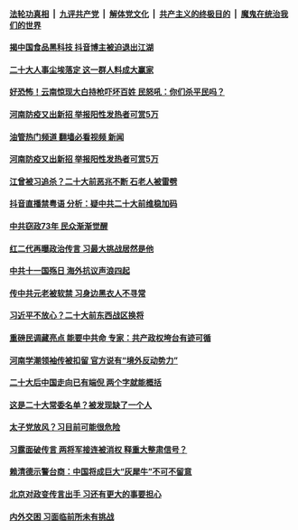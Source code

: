 ####  [法轮功真相](../../../../basic/blob/master/README.md?t=10072001) &nbsp;|&nbsp; [九评共产党](../../../../9ping.md/blob/master/README.md?t=10072001) &nbsp;|&nbsp; [解体党文化](../../../../jtdwh.md/blob/master/README.md?t=10072001)  &nbsp;|&nbsp; [共产主义的终极目的](../../../../gczydzjmd.md/blob/master/README.md?t=10072001) &nbsp;|&nbsp; [魔鬼在统治我们的世界](../../../../mgztzwmdsj.md/blob/master/README.md?t=10072001) 

#### [揭中国食品黑科技 抖音博主被迫退出江湖](../pages/soh186/660246.md?t=10072001) 
#### [二十大人事尘埃落定 这一群人料成大赢家](../pages/soh186/660018.md?t=10072001) 
#### [好恐怖！云南惊现大白持枪吓坏百姓 民怒吼：你们杀平民吗？](../pages/soh186/659745.md?t=10072001) 
#### [河南防疫又出新招 举报阳性发热者可赏5万](../pages/soh186/659757.md?t=10072001) 
#### [油管热门频道 翻墙必看视频 新闻](http://209.250.226.216:81/youtube.html?10072001)
#### [河南防疫又出新招 举报阳性发热者可赏5万](../pages/soh186/659757.md?t=10072001) 
#### [江曾被习追杀？二十大前恶兆不断 石老人被雷劈](../pages/soh186/659415.md?t=10072001) 
#### [抖音直播禁粤语 分析：疑中共二十大前维稳加码](../pages/soh186/659412.md?t=10072001) 
#### [中共窃政73年 民众渐渐觉醒](../pages/soh186/659418.md?t=10072001) 
#### [红二代再曝政治传言 习最大挑战居然是他](../pages/soh186/659289.md?t=10072001) 
#### [中共十一国殇日 海外抗议声浪四起](../pages/soh186/659124.md?t=10072001) 
#### [传中共元老被软禁 习身边黑衣人不寻常](../pages/soh186/659016.md?t=10072001) 
#### [习近平不放心？二十大前东西战区换将](../pages/soh186/658899.md?t=10072001) 
#### [重磅民调藏亮点 能要中共命 专家：共产政权垮台有迹可循](../pages/soh186/658770.md?t=10072001) 
#### [河南学潮领袖传被扣留 官方说有“境外反动势力”](../pages/soh186/658695.md?t=10072001) 
#### [二十大后中国走向已有端倪 两个字就能概括](../pages/soh186/658485.md?t=10072001) 
#### [这是二十大常委名单？被发现缺了一个人](../pages/soh186/658170.md?t=10072001) 
#### [太子党放风？习目前可能很危险](../pages/soh186/657726.md?t=10072001) 
#### [习露面破传言 两将军接连被消权 释重大整肃信号？](../pages/soh186/657684.md?t=10072001) 
#### [赖清德示警台商：中国将成巨大“灰犀牛”不可不留意](../pages/soh186/657471.md?t=10072001) 
#### [北京对政变传言出手 习还有更大的事要担心](../pages/soh186/657369.md?t=10072001) 
#### [内外交困 习面临前所未有挑战](../pages/soh186/657390.md?t=10072001) 
<img src='http://gfw-breaker.win/goodnews/indexes/soh186.md' width='0px' height='0px'/>
